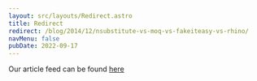 ```yaml
---
layout: src/layouts/Redirect.astro
title: Redirect
redirect: /blog/2014/12/nsubstitute-vs-moq-vs-fakeiteasy-vs-rhino/
navMenu: false
pubDate: 2022-09-17
---
```

<div>
Our article feed can be found <a href="/blog/2014/12/nsubstitute-vs-moq-vs-fakeiteasy-vs-rhino/">here</a>
</div>
